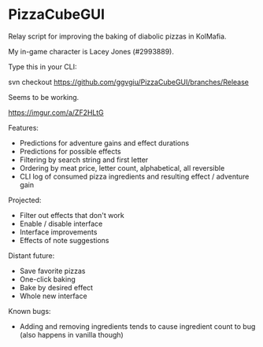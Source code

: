 # PizzaCubeGUI
Relay script for improving the baking of diabolic pizzas in KolMafia.

My in-game character is Lacey Jones (#2993889).

Type this in your CLI:

svn checkout https://github.com/ggvgiu/PizzaCubeGUI/branches/Release

Seems to be working.

https://imgur.com/a/ZF2HLtG

Features:
 - Predictions for adventure gains and effect durations
 - Predictions for possible effects
 - Filtering by search string and first letter
 - Ordering by meat price, letter count, alphabetical, all reversible
 - CLI log of consumed pizza ingredients and resulting effect / adventure gain

Projected:
 - Filter out effects that don't work
 - Enable / disable interface
 - Interface improvements
 - Effects of note suggestions
 
Distant future:
 - Save favorite pizzas
 - One-click baking
 - Bake by desired effect
 - Whole new interface

Known bugs:
 - Adding and removing ingredients tends to cause ingredient count to bug (also happens in vanilla though)
 
